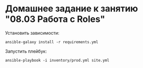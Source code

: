 # Домашнее задание к занятию "08.03 Работа с Roles"

Установить зависимости:
```
ansible-galaxy install -r requirements.yml
```

Запустить плейбук:
```
ansible-playbook -i inventory/prod.yml site.yml
```
